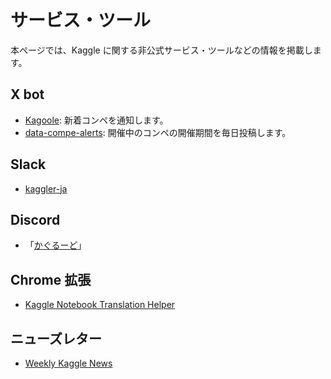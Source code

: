 # サービス・ツール

本ページでは、Kaggle に関する非公式サービス・ツールなどの情報を掲載します。

## X bot

- [Kagoole](https://x.com/kagoole): 新着コンペを通知します。
- [data-compe-alerts](https://x.com/DataCompeAlerts): 開催中のコンペの開催期間を毎日投稿します。

## Slack

- [kaggler-ja](https://yutori-datascience.hatenablog.com/entry/2017/08/23/143146)

## Discord

- 「[かぐるーど](https://scrapbox.io/kaggle-friends/%E3%81%8B%E3%81%90%E3%82%8B%E3%83%BC%E3%81%A9%E3%81%AB%E3%81%A4%E3%81%84%E3%81%A6)」

## Chrome 拡張

- [Kaggle Notebook Translation Helper](https://www.kaggle.com/discussions/general/364744)

## ニューズレター

- [Weekly Kaggle News](https://weeklykagglenews.substack.com/)
